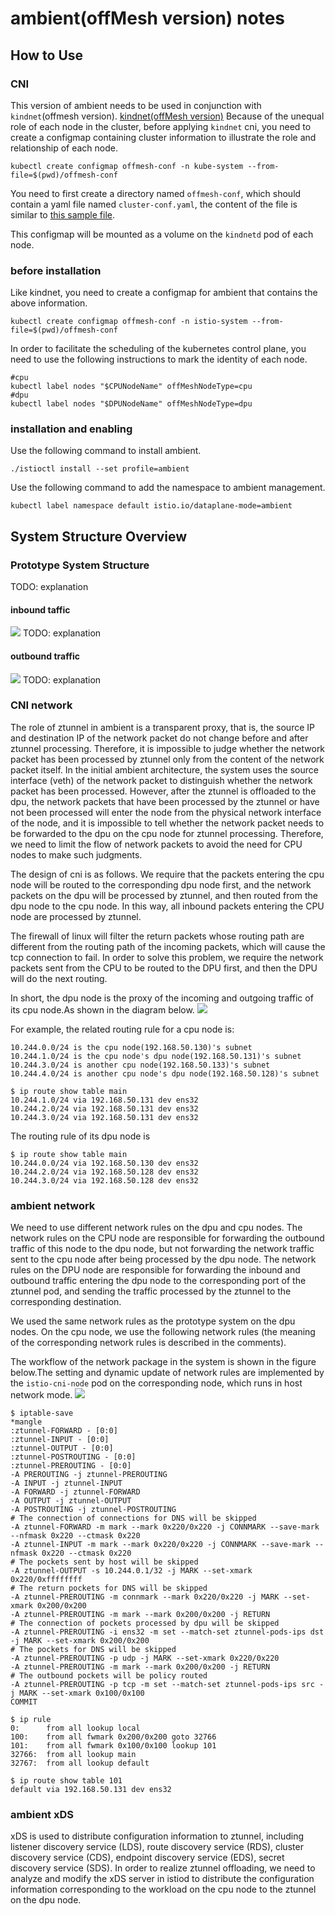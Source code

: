 # ambient(offMesh version) notes

## How to Use
### CNI
This version of ambient needs to be used in conjunction with `kindnet`(offmesh version).
[kindnet(offMesh version)](https://github.com/He-Jingkai/kindnet)
Because of the unequal role of each node in the cluster, before applying `kindnet` cni, you need to create a configmap containing cluster information to illustrate the role and relationship of each node.
```shell
kubectl create configmap offmesh-conf -n kube-system --from-file=$(pwd)/offmesh-conf
```
You need to first create a directory named `offmesh-conf`, which should contain a yaml file named `cluster-conf.yaml`, the content of the file is similar to [this sample file](./cluster-conf.yaml).

This configmap will be mounted as a volume on the `kindnetd` pod of each node.

### before installation
Like kindnet, you need to create a configmap for ambient that contains the above information.
```shell
kubectl create configmap offmesh-conf -n istio-system --from-file=$(pwd)/offmesh-conf
```
In order to facilitate the scheduling of the kubernetes control plane, you need to use the following instructions to mark the identity of each node.
```shell
#cpu 
kubectl label nodes "$CPUNodeName" offMeshNodeType=cpu
#dpu
kubectl label nodes "$DPUNodeName" offMeshNodeType=dpu
```

### installation and enabling
Use the following command to install ambient.
```shell
./istioctl install --set profile=ambient
```
Use the following command to add the namespace to ambient management.
```shell
kubectl label namespace default istio.io/dataplane-mode=ambient
```

## System Structure Overview
### Prototype System Structure
TODO: explanation
#### inbound taffic
![](./pic/inbound.png)
TODO: explanation
#### outbound traffic
![](./pic/outbound.png)
TODO: explanation

### CNI network
The role of ztunnel in ambient is a transparent proxy, that is, the source IP and destination IP of the network packet do not change before and after ztunnel processing. Therefore, it is impossible to judge whether the network packet has been processed by ztunnel only from the content of the network packet itself. In the initial ambient architecture, the system uses the source interface (veth) of the network packet to distinguish whether the network packet has been processed. However, after the ztunnel is offloaded to the dpu, the network packets that have been processed by the ztunnel or have not been processed will enter the node from the physical network interface of the node, and it is impossible to tell whether the network packet needs to be forwarded to the dpu on the cpu node for ztunnel processing. Therefore, we need to limit the flow of network packets to avoid the need for CPU nodes to make such judgments.

The design of cni is as follows. We require that the packets entering the cpu node will be routed to the corresponding dpu node first, and the network packets on the dpu will be processed by ztunnel, and then routed from the dpu node to the cpu node. In this way, all inbound packets entering the CPU node are processed by ztunnel.

The firewall of linux will filter the return packets whose routing path are different from the routing path of the incoming packets, which will cause the tcp connection to fail. In order to solve this problem, we require the network packets sent from the CPU to be routed to the DPU first, and then the DPU will do the next routing.

In short, the dpu node is the proxy of the incoming and outgoing traffic of its cpu node.As shown in the diagram below.
![](./pic/cni.jpeg)

For example, the related routing rule for a cpu node is:
```
10.244.0.0/24 is the cpu node(192.168.50.130)'s subnet
10.244.1.0/24 is the cpu node's dpu node(192.168.50.131)'s subnet 
10.244.3.0/24 is another cpu node(192.168.50.133)'s subnet 
10.244.4.0/24 is another cpu node's dpu node(192.168.50.128)'s subnet 
```

```shell
$ ip route show table main
10.244.1.0/24 via 192.168.50.131 dev ens32 
10.244.2.0/24 via 192.168.50.131 dev ens32 
10.244.3.0/24 via 192.168.50.131 dev ens32 
```
The routing rule of its dpu node is
```shell
$ ip route show table main
10.244.0.0/24 via 192.168.50.130 dev ens32 
10.244.2.0/24 via 192.168.50.128 dev ens32 
10.244.3.0/24 via 192.168.50.128 dev ens32 
```
### ambient network
We need to use different network rules on the dpu and cpu nodes. The network rules on the CPU node are responsible for forwarding the outbound traffic of this node to the dpu node, but not forwarding the network traffic sent to the cpu node after being processed by the dpu node. The network rules on the DPU node are responsible for forwarding the inbound and outbound traffic entering the dpu node to the corresponding port of the ztunnel pod, and sending the traffic processed by the ztunnel to the corresponding destination.

We used the same network rules as the prototype system on the dpu nodes. On the cpu node, we use the following network rules (the meaning of the corresponding network rules is described in the comments).

The workflow of the network package in the system is shown in the figure below.The setting and dynamic update of network rules are implemented by the `istio-cni-node` pod on the corresponding node, which runs in host network mode.
![](./pic/ambient-offmesh.jpeg)

```shell
$ iptable-save
*mangle
:ztunnel-FORWARD - [0:0]
:ztunnel-INPUT - [0:0]
:ztunnel-OUTPUT - [0:0]
:ztunnel-POSTROUTING - [0:0]
:ztunnel-PREROUTING - [0:0]
-A PREROUTING -j ztunnel-PREROUTING
-A INPUT -j ztunnel-INPUT
-A FORWARD -j ztunnel-FORWARD
-A OUTPUT -j ztunnel-OUTPUT
-A POSTROUTING -j ztunnel-POSTROUTING
# The connection of connections for DNS will be skipped
-A ztunnel-FORWARD -m mark --mark 0x220/0x220 -j CONNMARK --save-mark --nfmask 0x220 --ctmask 0x220
-A ztunnel-INPUT -m mark --mark 0x220/0x220 -j CONNMARK --save-mark --nfmask 0x220 --ctmask 0x220
# The pockets sent by host will be skipped
-A ztunnel-OUTPUT -s 10.244.0.1/32 -j MARK --set-xmark 0x220/0xffffffff
# The return pockets for DNS will be skipped
-A ztunnel-PREROUTING -m connmark --mark 0x220/0x220 -j MARK --set-xmark 0x200/0x200
-A ztunnel-PREROUTING -m mark --mark 0x200/0x200 -j RETURN
# The connection of pockets processed by dpu will be skipped
-A ztunnel-PREROUTING -i ens32 -m set --match-set ztunnel-pods-ips dst -j MARK --set-xmark 0x200/0x200
# The pockets for DNS will be skipped
-A ztunnel-PREROUTING -p udp -j MARK --set-xmark 0x220/0x220
-A ztunnel-PREROUTING -m mark --mark 0x200/0x200 -j RETURN
# The outbound pockets will be policy routed
-A ztunnel-PREROUTING -p tcp -m set --match-set ztunnel-pods-ips src -j MARK --set-xmark 0x100/0x100
COMMIT

$ ip rule
0:      from all lookup local
100:    from all fwmark 0x200/0x200 goto 32766
101:    from all fwmark 0x100/0x100 lookup 101
32766:  from all lookup main
32767:  from all lookup default

$ ip route show table 101
default via 192.168.50.131 dev ens32 
```
### ambient xDS
xDS is used to distribute configuration information to ztunnel, including listener discovery service (LDS), route discovery service (RDS), cluster discovery service (CDS), endpoint discovery service (EDS), secret discovery service (SDS). In order to realize ztunnel offloading, we need to analyze and modify the xDS server in istiod to distribute the configuration information corresponding to the workload on the cpu node to the ztunnel on the dpu node.